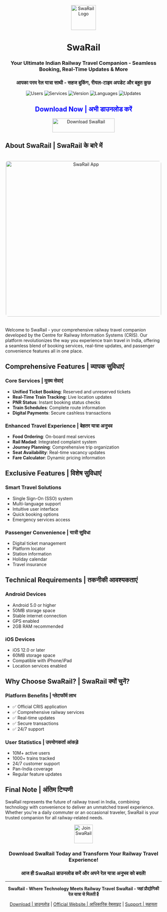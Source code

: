 <div align="center">
  <img src="https://example.com/swarail-logo.png" width="80" height="80" alt="SwaRail Logo">
  
  # SwaRail
  ### Your Ultimate Indian Railway Travel Companion - Seamless Booking, Real-Time Updates & More
  ### आपका परम रेल यात्रा साथी - सहज बुकिंग, रीयल-टाइम अपडेट और बहुत कुछ
  
  ![Users](https://img.shields.io/badge/Active%20Users-10M+-blue?style=for-the-badge)
  ![Services](https://img.shields.io/badge/Railway%20Services-100+-green?style=for-the-badge)
  ![Version](https://img.shields.io/badge/Version-2.0.0-orange?style=for-the-badge)
  ![Languages](https://img.shields.io/badge/Languages-English%20%7C%20Hindi-purple?style=for-the-badge)
  ![Updates](https://img.shields.io/badge/Updates-Real--time-yellow?style=for-the-badge)
</div>

<div align="center">
  <h2 style="color: blue;">Download Now | अभी डाउनलोड करें</h2>
  <a href="https://play.google.com/store/apps/details?id=swarail">
    <img src="https://example.com/download-button.png" width="200" height="45" alt="Download SwaRail">
  </a>
</div>

## About SwaRail | SwaRail के बारे में
<div align="center">
  <img src="https://example.com/swarail-preview.png" width="500" alt="SwaRail App" style="border-radius: 8px; margin: 20px 0;">
</div>

Welcome to SwaRail - your comprehensive railway travel companion developed by the Centre for Railway Information Systems (CRIS). Our platform revolutionizes the way you experience train travel in India, offering a seamless blend of booking services, real-time updates, and passenger convenience features all in one place.

## Comprehensive Features | व्यापक सुविधाएं

### Core Services | मुख्य सेवाएं
- **Unified Ticket Booking**: Reserved and unreserved tickets
- **Real-Time Train Tracking**: Live location updates
- **PNR Status**: Instant booking status checks
- **Train Schedules**: Complete route information
- **Digital Payments**: Secure cashless transactions

### Enhanced Travel Experience | बेहतर यात्रा अनुभव
- **Food Ordering**: On-board meal services
- **Rail Madad**: Integrated complaint system
- **Journey Planning**: Comprehensive trip organization
- **Seat Availability**: Real-time vacancy updates
- **Fare Calculator**: Dynamic pricing information

## Exclusive Features | विशेष सुविधाएं

### Smart Travel Solutions
- Single Sign-On (SSO) system
- Multi-language support
- Intuitive user interface
- Quick booking options
- Emergency services access

### Passenger Convenience | यात्री सुविधा
- Digital ticket management
- Platform locator
- Station information
- Holiday calendar
- Travel insurance

## Technical Requirements | तकनीकी आवश्यकताएं

### Android Devices
- Android 5.0 or higher
- 50MB storage space
- Stable internet connection
- GPS enabled
- 2GB RAM recommended

### iOS Devices
- iOS 12.0 or later
- 60MB storage space
- Compatible with iPhone/iPad
- Location services enabled

## Why Choose SwaRail? | SwaRail क्यों चुनें?

### Platform Benefits | प्लेटफॉर्म लाभ
- ✅ Official CRIS application
- ✅ Comprehensive railway services
- ✅ Real-time updates
- ✅ Secure transactions
- ✅ 24/7 support

### User Statistics | उपयोगकर्ता आंकड़े
- 10M+ active users
- 1000+ trains tracked
- 24/7 customer support
- Pan-India coverage
- Regular feature updates

## Final Note | अंतिम टिप्पणी

SwaRail represents the future of railway travel in India, combining technology with convenience to deliver an unmatched travel experience. Whether you're a daily commuter or an occasional traveler, SwaRail is your trusted companion for all railway-related needs.

<div align="center">
  <img src="https://example.com/swarail-icon.png" width="60" height="60" alt="Join SwaRail">
  
  ### Download SwaRail Today and Transform Your Railway Travel Experience!
  ### आज ही SwaRail डाउनलोड करें और अपने रेल यात्रा अनुभव को बदलें!
</div>

---

<div align="center">
  
  **SwaRail - Where Technology Meets Railway Travel**
  **SwaRail - जहां प्रौद्योगिकी रेल यात्रा से मिलती है**
  
  [Download | डाउनलोड](https://play.google.com/store/apps/details?id=swarail) | [Official Website | आधिकारिक वेबसाइट](https://swarail.gov.in) | [Support | सहायता](https://swarail.gov.in/support)
  
</div>
